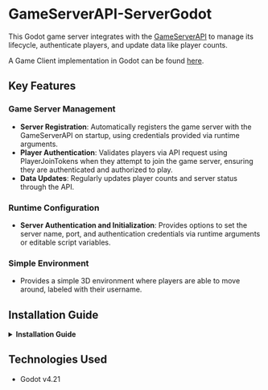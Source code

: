 # GameServerAPI-ServerGodot

This Godot game server integrates with the [GameServerAPI](https://github.com/robert-caulfield/GameServerAPI) to manage its lifecycle, authenticate players, and update data like player counts.

 A Game Client implementation in Godot can be found [here](https://github.com/robert-caulfield/GameServerAPI-ClientGodot).

## Key Features

### Game Server Management
- **Server Registration**: Automatically registers the game server with the GameServerAPI on startup, using credentials provided via runtime arguments.
- **Player Authentication**: Validates players via API request using PlayerJoinTokens when they attempt to join the game server, ensuring they are authenticated and authorized to play.
- **Data Updates**: Regularly updates player counts and server status through the API.

### Runtime Configuration
- **Server Authentication and Initialization**: Provides options to set the server name, port, and authentication credentials via runtime arguments or editable script variables.

### Simple Environment
- Provides a simple 3D environment where players are able to move around, labeled with their username.

## Installation Guide
<details>
<summary><strong>Installation Guide</strong></summary>
<p>
 
1. **Download the Source Code**
   - Visit the GitHub repository at `https://github.com/robert-caulfield/GameServerAPI-ServerGodot`.
   - Click on `Code` and select `Download ZIP`, or clone the repository using:
     ```
     git clone https://github.com/robert-caulfield/GameServerAPI-ServerGodot
     ```

2. **Open the Project in Godot**
   - Open the Godot Engine.
   - Select `Import Project` from the Godot Project Manager.
   - Navigate to the downloaded directory and select the `project.godot` file.
   - Click `Import & Edit` to open the project.

3. **Configure Credentials and Game Server Information**:
   - Navigating to `Project > Project Settings > Editor > Run`, and set the credentials, port, and name of the game server based on the needs of your project.

     **Example Runtime Arguments**:
     `
     --username=Admin --password=Admin123$ --port=6545 --server_name="Game Server"
     `
     
     Login information can also be provided in `SignIn.gd`:
     
     ```gdscript
     var username := ""
     var password := ""
     ```
     
   - Additional game server information can be modified in `GameServer.gd`:
     ```gdscript
     # Server Info
     const DEFAULT_PORT = 6545 # What port is set to if none is defined in arguments
     const DEFAULT_SERVER_IP = "127.0.0.1" # What ip is set to if public ip is not fetched
     const MAX_CONNECTIONS = 8 # Max players
     const DEFAULT_SERVER_NAME = "Server" # Name of the server if none is defined in arguments
     const PLAYER_AUTH_TIMEOUT = 10.0 # Time in seconds that a player has to authenticate
     const HEARTBEAT_INTERVAL = 30 # Time in seconds that a heartbeat is sent
     ```

3. **Configure the API Endpoint**
   - Navigate to the `api_helper.gd` script in the Godot Editor.
   - Locate the `API_URL` variable and set it to the correct endpoint URL for your GameServerAPI:
     ```gdscript
     # Base url to api
     const API_URL = "https://localhost:7242/api/"
     ```
   - Save the script.

4. **Run the Project**
   - Ensure the API is running, and run the project.

</p>
</details>

## Technologies Used
- Godot v4.21

